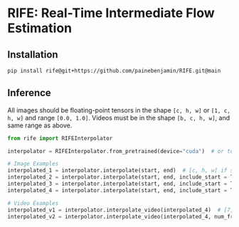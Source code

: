 # RIFE: Real-Time Intermediate Flow Estimation

## Installation

```sh
pip install rife@git+https://github.com/painebenjamin/RIFE.git@main
```

## Inference

All images should be floating-point tensors in the shape `[c, h, w]` or `[1, c, h, w]` and range `[0.0, 1.0]`.
Videos must be in the shape `[b, c, h, w]`, and same range as above.

```py
from rife import RIFEInterpolator

interpolator = RIFEInterpolator.from_pretrained(device="cuda")  # or torch.device

# Image Examples
interpolated_1 = interpolator.interpolate(start, end)  # [c, h, w] if start is 3-dim, else [1, c, h, w]
interpolated_2 = interpolator.interpolate(start, end, include_start = True)  # [2, c, h, w]
interpolated_3 = interpolator.interpolate(start, end, include_start = True, include_end = True)  # [3, c, h, w]
interpolated_4 = interpolator.interpolate(start, end, include_start = True, include_end = True, num_frames = 2)  # [4, c, h, w]

# Video Examples
interpolated_v1 = interpolator.interpolate_video(interpolated_4)  # [7, c, h, w]
interpolated_v2 = interpolator.interpolate_video(interpolated_4, num_frames=2)  # [10, c, h, w]
```
